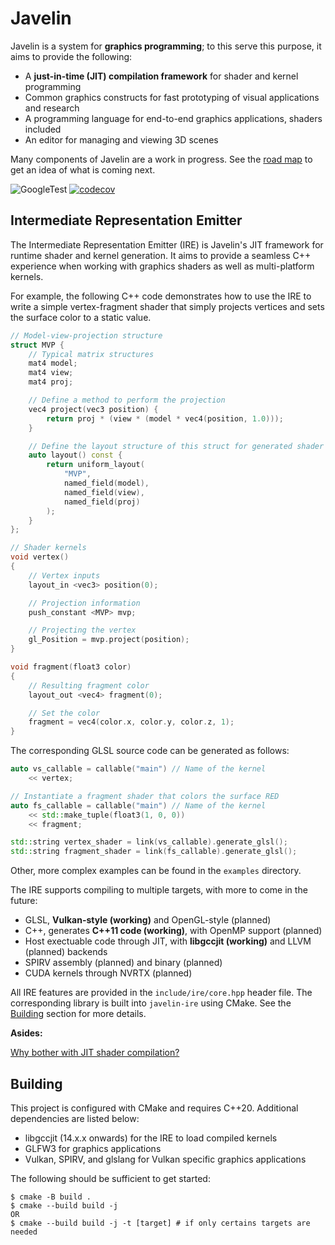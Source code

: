 # Javelin

Javelin is a system for **graphics programming**; to this serve this purpose, it aims to provide the following:

* A **just-in-time (JIT) compilation framework** for shader and kernel programming
* Common graphics constructs for fast prototyping of visual applications and research
* A programming language for end-to-end graphics applications, shaders included
* An editor for managing and viewing 3D scenes

Many components of Javelin are a work in progress. See the [road map](docs/road_map.md) to get an idea of what is coming next.

![GoogleTest](https://github.com/iveevi/javelin/actions/workflows/ci.yml/badge.svg)
[![codecov](https://codecov.io/github/iveevi/javelin/graph/badge.svg?token=R9K1GJWFDU)](https://codecov.io/github/iveevi/javelin)

## Intermediate Representation Emitter

The Intermediate Representation Emitter (IRE) is Javelin's JIT framework for runtime shader and kernel generation. It aims to provide a seamless C++ experience when working with graphics shaders as well as multi-platform kernels.

For example, the following C++ code demonstrates how to use the IRE to write a simple vertex-fragment shader that simply projects vertices and sets the surface color to a static value.

```cpp
// Model-view-projection structure
struct MVP {
    // Typical matrix structures
    mat4 model;
    mat4 view;
    mat4 proj;

    // Define a method to perform the projection
    vec4 project(vec3 position) {
        return proj * (view * (model * vec4(position, 1.0)));
    }

    // Define the layout structure of this struct for generated shader code
    auto layout() const {
        return uniform_layout(
            "MVP",
            named_field(model),
            named_field(view),
            named_field(proj)
        );
    }
};

// Shader kernels
void vertex()
{
    // Vertex inputs
    layout_in <vec3> position(0);

    // Projection information
    push_constant <MVP> mvp;

    // Projecting the vertex
    gl_Position = mvp.project(position);
}

void fragment(float3 color)
{
    // Resulting fragment color
    layout_out <vec4> fragment(0);

    // Set the color
    fragment = vec4(color.x, color.y, color.z, 1);
}
```

The corresponding GLSL source code can be generated as follows:

```cpp
auto vs_callable = callable("main") // Name of the kernel
	<< vertex;

// Instantiate a fragment shader that colors the surface RED
auto fs_callable = callable("main") // Name of the kernel
	<< std::make_tuple(float3(1, 0, 0))
	<< fragment;

std::string vertex_shader = link(vs_callable).generate_glsl();
std::string fragment_shader = link(fs_callable).generate_glsl();
```

Other, more complex examples can be found in the `examples` directory.

The IRE supports compiling to multiple targets, with more to come in the future:

* GLSL, **Vulkan-style (working)** and OpenGL-style (planned)
* C++, generates **C++11 code (working)**, with OpenMP support (planned)
* Host exectuable code through JIT, with **libgccjit (working)** and LLVM (planned) backends
* SPIRV assembly (planned) and binary (planned)
* CUDA kernels through NVRTX (planned)

All IRE features are provided in the `include/ire/core.hpp` header file. The corresponding library is built into `javelin-ire` using CMake. See the [Building](#building) section for more details.

**Asides:**

[Why bother with JIT shader compilation?](docs/aside/jit_shader_compilation.md)

## Building

This project is configured with CMake and requires C++20. Additional dependencies are listed below:

* libgccjit (14.x.x onwards) for the IRE to load compiled kernels
* GLFW3 for graphics applications
* Vulkan, SPIRV, and glslang for Vulkan specific graphics applications

The following should be sufficient to get started:

```
$ cmake -B build .
$ cmake --build build -j
OR
$ cmake --build build -j -t [target] # if only certains targets are needed
```